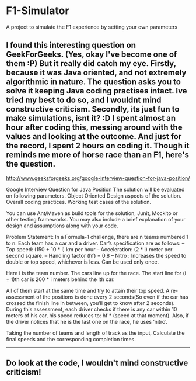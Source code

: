 # F1-Simulator
A project to simulate the F1 experience by setting your own parameters

I found this interesting question on GeekForGeeks. (Yes, okay I've become one of them :P)
But it really did catch my eye. Firstly, because it was Java oriented, and not extremely algorithmic in nature. The question asks you to solve it keeping Java coding practises intact.
Ive tried my best to do so, and I wouldnt mind constructive criticism.
Secondly, its just fun to make simulations, isnt it? :D I spent almost an hour after coding this, messing around with the values and looking at the outcome. And just for the record, I spent 2 hours on coding it.
Though it reminds me more of horse race than an F1, here's the question. 
---

http://www.geeksforgeeks.org/google-interview-question-for-java-position/

Google Interview Question for Java Position
The solution will be evaluated on following parameters.
      Object Oriented Design aspects of the solution.
      Overall coding practices.
      Working test cases of the solution.

You can use Ant/Maven as build tools for the solution, Junit, Mockito or other testing frameworks.
You may also include a brief explanation of your design and assumptions along with your code.

Problem Statement: In a Formula-1 challenge, there are n teams numbered 1 to n. Each team has a car and a driver. Car’s specification are as follows:
– Top speed: (150 + 10 * i) km per hour
– Acceleration: (2 * i) meter per second square.
– Handling factor (hf) = 0.8
– Nitro : Increases the speed to double or top speed, whichever is less. Can be used only once.

Here i is the team number.
The cars line up for the race. The start line for (i + 1)th car is 200 * i meters behind the ith car.

All of them start at the same time and try to attain their top speed. A re-assessment of the positions is done every 2 seconds(So even if the car has crossed the finish line in between, you’ll get to know after 2 seconds). During this assessment, each driver checks if there is any car within 10 meters of his car, his speed reduces to: hf * (speed at that moment). Also, if the driver notices that he is the last one on the race, he uses ‘nitro’.

Taking the number of teams and length of track as the input, Calculate the final speeds and the corresponding completion times.

-----
Do look at the code, I wouldn't mind constructive criticism!
-----

